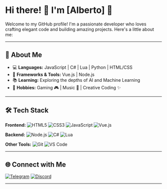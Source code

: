# Hi there! 👋 I'm [Alberto] 🌟

Welcome to my GitHub profile! I'm a passionate developer who loves crafting elegant code and building amazing projects. Here's a little about me:

---

## 🚀 About Me
- 💻 **Languages:** JavaScript | C# | Lua | Python | HTML/CSS
- 🔧 **Frameworks & Tools:** Vue.js | Node.js
- 📚 **Learning:** Exploring the depths of AI and Machine Learning
- 🌱 **Hobbies:** Gaming 🎮 | Music 🎵 | Creative Coding ✨

---

## 🛠️ Tech Stack

**Frontend:**
![HTML5](https://img.shields.io/badge/HTML5-%23E34F26.svg?style=flat&logo=html5&logoColor=white)
![CSS3](https://img.shields.io/badge/CSS3-%231572B6.svg?style=flat&logo=css3&logoColor=white)
![JavaScript](https://img.shields.io/badge/JavaScript-%23F7DF1E.svg?style=flat&logo=javascript&logoColor=black)
![Vue.js](https://img.shields.io/badge/Vue.js-%234FC08D.svg?style=flat&logo=vue.js&logoColor=white)

**Backend:**
![Node.js](https://img.shields.io/badge/Node.js-%23339933.svg?style=flat&logo=node.js&logoColor=white)
![C#](https://img.shields.io/badge/C%23-%23239120.svg?style=flat&logo=c-sharp&logoColor=white)
![Lua](https://img.shields.io/badge/Lua-%232C2D72.svg?style=flat&logo=lua&logoColor=white)

**Other Tools:**
![Git](https://img.shields.io/badge/Git-%23F05033.svg?style=flat&logo=git&logoColor=white)
![VS Code](https://img.shields.io/badge/VS%20Code-%23007ACC.svg?style=flat&logo=visual-studio-code&logoColor=white)

---

## 🌐 Connect with Me

[![Telegram](https://img.shields.io/badge/Telegram-%2326A5E4.svg?style=flat&logo=telegram&logoColor=white)](https://t.me/)
[![Discord](https://img.shields.io/badge/Discord-%237289DA.svg?style=flat&logo=discord&logoColor=white)](https://discord.gg/)

---

